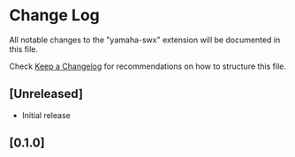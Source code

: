 # Change Log

All notable changes to the "yamaha-swx" extension will be documented in this file.

Check [Keep a Changelog](http://keepachangelog.com/) for recommendations on how to structure this file.

## [Unreleased]

- Initial release
## [0.1.0]
